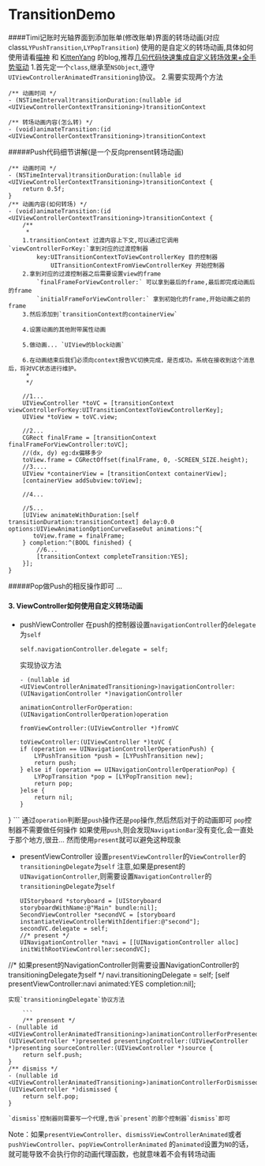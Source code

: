 # TransitionDemo
####Timi记账时光轴界面到添加账单(修改账单)界面的转场动画(对应class`LYPushTransition`,`LYPopTransition`)
使用的是自定义的转场动画,具体如何使用请看[喵神](https://onevcat.com/2013/10/vc-transition-in-ios7/) 和 [KittenYang](http://kittenyang.com/uiviewcontrollertransitioning/) 的blog,推荐[几句代码快速集成自定义转场效果+全手势驱动](https://github.com/wazrx/XWTransition)
1.首先定一个`class`,继承至`NSObject`,遵守`UIViewControllerAnimatedTransitioning`协议。
2.需要实现两个方法

```
/** 动画时间 */
- (NSTimeInterval)transitionDuration:(nullable id <UIViewControllerContextTransitioning>)transitionContext

/** 转场动画内容(怎么转) */
- (void)animateTransition:(id <UIViewControllerContextTransitioning>)transitionContext
```
#####Push代码细节讲解(是一个反向prensent转场动画)
```
/** 动画时间 */
- (NSTimeInterval)transitionDuration:(nullable id <UIViewControllerContextTransitioning>)transitionContext {
    return 0.5f;
}
/** 动画内容(如何转场) */
- (void)animateTransition:(id <UIViewControllerContextTransitioning>)transitionContext {
    /**
     *
    1.transitionContext 过渡内容上下文,可以通过它调用`viewControllerForKey:`拿到对应的过渡控制器
        key:UITransitionContextToViewControllerKey 目的控制器
            UITransitionContextFromViewControllerKey 开始控制器
    2.拿到对应的过渡控制器之后需要设置view的frame
        `finalFrameForViewController:` 可以拿到最后的frame,最后即完成动画后的frame
        `initialFrameForViewController:` 拿到初始化的frame,开始动画之前的frame
    3.然后添加到`transitionContext的containerView`
    
    4.设置动画的其他附带属性动画
     
    5.做动画... `UIView的block动画`
     
    6.在动画结束后我们必须向context报告VC切换完成，是否成功。系统在接收到这个消息后，将对VC状态进行维护。
     *
     */
    
    //1...
    UIViewController *toVC = [transitionContext viewControllerForKey:UITransitionContextToViewControllerKey];
    UIView *toView = toVC.view;
    
    //2...
    CGRect finalFrame = [transitionContext finalFrameForViewController:toVC];
    //(dx, dy) eg:dx偏移多少
    toView.frame = CGRectOffset(finalFrame, 0, -SCREEN_SIZE.height);
    //3....
    UIView *containerView = [transitionContext containerView];
    [containerView addSubview:toView];
    
    //4...
    
    //5...
    [UIView animateWithDuration:[self transitionDuration:transitionContext] delay:0.0 options:UIViewAnimationOptionCurveEaseOut animations:^{
       toView.frame = finalFrame;
    } completion:^(BOOL finished) {
        //6...
        [transitionContext completeTransition:YES];
    }];
}
```
#####Pop做Push的相反操作即可
...
#### 3. ViewController如何使用自定义转场动画
* pushViewController
	在push的控制器设置`navigationController`的`delegate`为`self`
	
	```
	self.navigationController.delegate = self;
	```
	实现协议方法
	
	```
	- (nullable id <UIViewControllerAnimatedTransitioning>)navigationController:(UINavigationController *)navigationController
                                            animationControllerForOperation:(UINavigationControllerOperation)operation
                                                         fromViewController:(UIViewController *)fromVC
                                                           toViewController:(UIViewController *)toVC {
    if (operation == UINavigationControllerOperationPush) {
        LYPushTransition *push = [LYPushTransition new];
        return push;
    } else if (operation == UINavigationControllerOperationPop) {
        LYPopTransition *pop = [LYPopTransition new];
        return pop;
    }else {
        return nil;
    }
}
	```
通过`operation`判断是`push`操作还是`pop`操作,然后然后对于的动画即可
`pop`控制器不需要做任何操作
如果使用`push`,则会发现`NavigationBar`没有变化,会一直处于那个地方,很丑...
然而使用`present`就可以避免这种现象
* presentViewController
 设置`presentViewController`的`ViewController`的`transitioningDelegate`为`self`
 注意,如果是present的`UINavigationController`,则需要设置`NavigationController`的`transitioningDelegate`为`self`
  
	```
	UIStoryboard *storyboard = [UIStoryboard 	storyboardWithName:@"Main" bundle:nil];
	SecondViewController *secondVC = [storyboard instantiateViewControllerWithIdentifier:@"second"];
	secondVC.delegate = self;
	//* present */
	UINavigationController *navi = [[UINavigationController alloc] initWithRootViewController:secondVC];
//* 如果present的NavigationController则需要设置NavigationController的transitioningDelegate为self */
navi.transitioningDelegate = self;
[self presentViewController:navi animated:YES completion:nil];
```
实现`transitioningDelegate`协议方法

	```
	/** prensent */
- (nullable id <UIViewControllerAnimatedTransitioning>)animationControllerForPresentedController:(UIViewController *)presented presentingController:(UIViewController *)presenting sourceController:(UIViewController *)source {
    return self.push;
}
/** dismiss */
- (nullable id <UIViewControllerAnimatedTransitioning>)animationControllerForDismissedController:(UIViewController *)dismissed {
    return self.pop;
}
```

	`dismiss`控制器则需要写一个代理,告诉`present`的那个控制器`dismiss`即可
	
Note：如果`presentViewController`、`dismissViewControllerAnimated`或者`pushViewController`、`popViewControllerAnimated` 的`animated`设置为`NO`的话，就可能导致不会执行你的动画代理函数，也就意味着不会有转场动画


